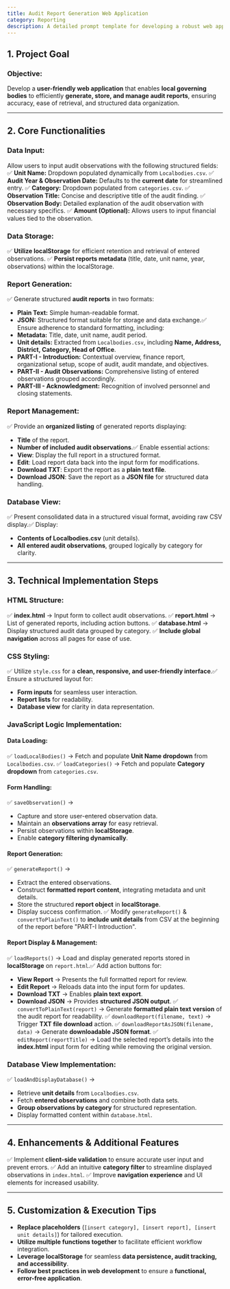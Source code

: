 ```yaml
---
title: Audit Report Generation Web Application  
category: Reporting  
description: A detailed prompt template for developing a robust web application designed to streamline audit report creation, data storage, retrieval, and management for local governing bodies (Panchayats and Municipalities).
---
```

## **1. Project Goal**

### **Objective:**

Develop a **user-friendly web application** that enables **local governing bodies** to efficiently **generate, store, and manage audit reports**, ensuring accuracy, ease of retrieval, and structured data organization.

---

## **2. Core Functionalities**

### **Data Input:**

Allow users to input audit observations with the following structured fields:
✅ **Unit Name:** Dropdown populated dynamically from `Localbodies.csv`.
✅ **Audit Year & Observation Date:** Defaults to the **current date** for streamlined entry.
✅ **Category:** Dropdown populated from `categories.csv`.
✅ **Observation Title:** Concise and descriptive title of the audit finding.
✅ **Observation Body:** Detailed explanation of the audit observation with necessary specifics.
✅ **Amount (Optional):** Allows users to input financial values tied to the observation.

### **Data Storage:**

✅ **Utilize localStorage** for efficient retention and retrieval of entered observations.
✅ **Persist reports metadata** (title, date, unit name, year, observations) within the localStorage.

### **Report Generation:**

✅ Generate structured **audit reports** in two formats:

- **Plain Text:** Simple human-readable format.
- **JSON:** Structured format suitable for storage and data exchange.✅ Ensure adherence to standard formatting, including:
- **Metadata:** Title, date, unit name, audit period.
- **Unit details:** Extracted from `Localbodies.csv`, including **Name, Address, District, Category, Head of Office**.
- **PART-I - Introduction:** Contextual overview, finance report, organizational setup, scope of audit, audit mandate, and objectives.
- **PART-II - Audit Observations:** Comprehensive listing of entered observations grouped accordingly.
- **PART-III - Acknowledgment:** Recognition of involved personnel and closing statements.

### **Report Management:**

✅ Provide an **organized listing** of generated reports displaying:

- **Title** of the report.
- **Number of included audit observations**.✅ Enable essential actions:
- **View**: Display the full report in a structured format.
- **Edit**: Load report data back into the input form for modifications.
- **Download TXT**: Export the report as a **plain text file**.
- **Download JSON**: Save the report as a **JSON file** for structured data handling.

### **Database View:**

✅ Present consolidated data in a structured visual format, avoiding raw CSV display.✅ Display:

- **Contents of Localbodies.csv** (unit details).
- **All entered audit observations**, grouped logically by category for clarity.

---

## **3. Technical Implementation Steps**

### **HTML Structure:**

✅ **index.html** → Input form to collect audit observations.
✅ **report.html** → List of generated reports, including action buttons.
✅ **database.html** → Display structured audit data grouped by category.
✅ **Include global navigation** across all pages for ease of use.

### **CSS Styling:**

✅ Utilize `style.css` for a **clean, responsive, and user-friendly interface**.✅ Ensure a structured layout for:

- **Form inputs** for seamless user interaction.
- **Report lists** for readability.
- **Database view** for clarity in data representation.

### **JavaScript Logic Implementation:**

#### **Data Loading:**

✅ `loadLocalBodies()` → Fetch and populate **Unit Name dropdown** from `Localbodies.csv`.
✅ `loadCategories()` → Fetch and populate **Category dropdown** from `categories.csv`.

#### **Form Handling:**

✅ `saveObservation()` →

- Capture and store user-entered observation data.
- Maintain an **observations array** for easy retrieval.
- Persist observations within **localStorage**.
- Enable **category filtering dynamically**.

#### **Report Generation:**

✅ `generateReport()` →

- Extract the entered observations.
- Construct **formatted report content**, integrating metadata and unit details.
- Store the structured **report object** in **localStorage**.
- Display success confirmation.
  ✅ Modify `generateReport()` & `convertToPlainText()` to **include unit details** from CSV at the beginning of the report before "PART-I Introduction".

#### **Report Display & Management:**

✅ `loadReports()` → Load and display generated reports stored in **localStorage** on `report.html`.✅ Add action buttons for:

- **View Report** → Presents the full formatted report for review.
- **Edit Report** → Reloads data into the input form for updates.
- **Download TXT** → Enables **plain text export**.
- **Download JSON** → Provides **structured JSON output**.
  ✅ `convertToPlainText(report)` → Generate **formatted plain text version** of the audit report for readability.
  ✅ `downloadReport(filename, text)` → Trigger **TXT file download** action.
  ✅ `downloadReportAsJSON(filename, data)` → Generate **downloadable JSON format**.
  ✅ `editReport(reportTitle)` → Load the selected report’s details into the **index.html** input form for editing while removing the original version.

### **Database View Implementation:**

✅ `loadAndDisplayDatabase()` →

- Retrieve **unit details** from `Localbodies.csv`.
- Fetch **entered observations** and combine both data sets.
- **Group observations by category** for structured representation.
- Display formatted content within `database.html`.

---

## **4. Enhancements & Additional Features**

✅ Implement **client-side validation** to ensure accurate user input and prevent errors.
✅ Add an intuitive **category filter** to streamline displayed observations in `index.html`.
✅ Improve **navigation experience** and UI elements for increased usability.

---

## **5. Customization & Execution Tips**

- **Replace placeholders** (`[insert category], [insert report], [insert unit details]`) for tailored execution.
- **Utilize multiple functions together** to facilitate efficient workflow integration.
- **Leverage localStorage** for seamless **data persistence, audit tracking, and accessibility**.
- **Follow best practices in web development** to ensure a **functional, error-free application**.
